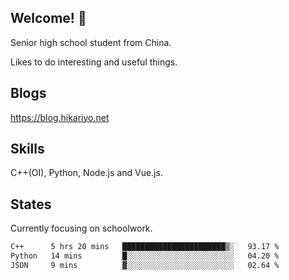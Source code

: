 ## Welcome! 👋

Senior high school student from China.

Likes to do interesting and useful things.

## Blogs

https://blog.hikariyo.net

## Skills

C++(OI), Python, Node.js and Vue.js.

## States

Currently focusing on schoolwork.

<!--START_SECTION:waka-->

```txt
C++      5 hrs 20 mins   ███████████████████████▒░   93.17 %
Python   14 mins         █░░░░░░░░░░░░░░░░░░░░░░░░   04.20 %
JSON     9 mins          ▓░░░░░░░░░░░░░░░░░░░░░░░░   02.64 %
```

<!--END_SECTION:waka-->

